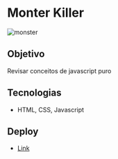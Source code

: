 # Monter Killer

![monster](https://user-images.githubusercontent.com/78116908/209484371-4956055c-a20b-4a90-acb7-cf824da36b15.png)

## Objetivo

Revisar conceitos de javascript puro

## Tecnologias

- HTML, CSS, Javascript

## Deploy

- [Link](https://strong-strudel-4aa9b4.netlify.app/)
